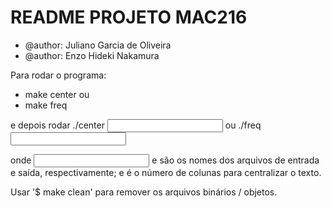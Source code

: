 # README PROJETO MAC216 #
 * @author: Juliano Garcia de Oliveira
 * @author: Enzo Hideki Nakamura

Para rodar o programa:
- make center
ou
- make freq

e depois rodar ./center <input> <output> <col> ou
	       ./freq  <input> <output>

onde <input> e <output> são os nomes dos arquivos de entrada e saída, respectivamente;
e <col> é o número de colunas para centralizar o texto.

Usar '$ make clean' para remover os arquivos binários / objetos.
